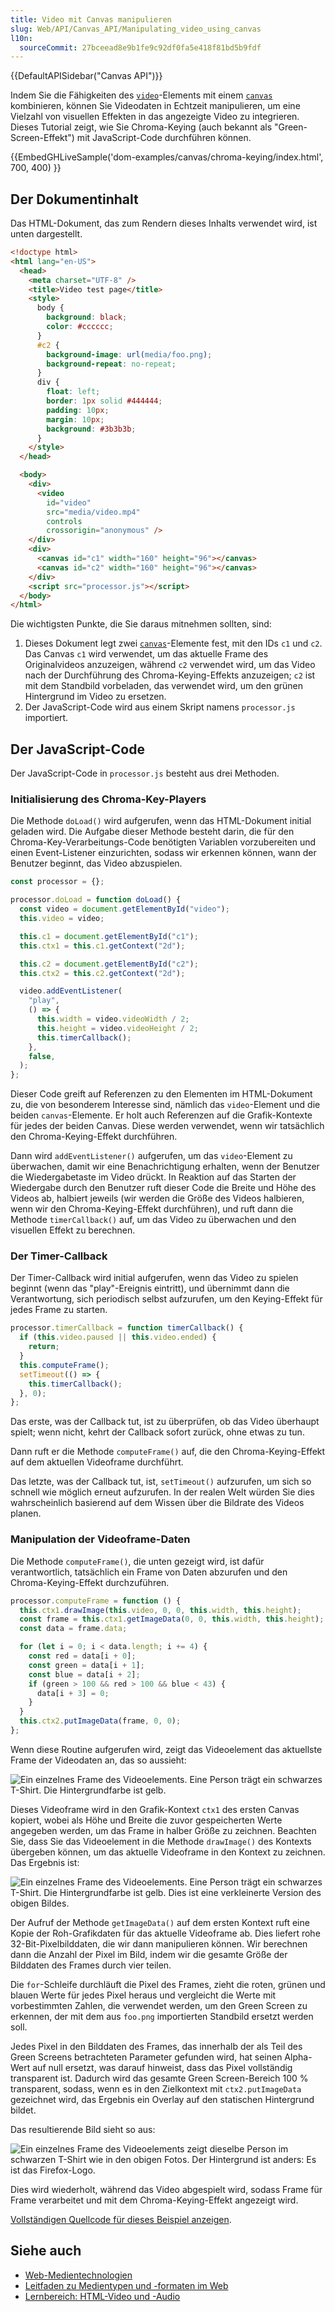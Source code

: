 ```yaml
---
title: Video mit Canvas manipulieren
slug: Web/API/Canvas_API/Manipulating_video_using_canvas
l10n:
  sourceCommit: 27bceead8e9b1fe9c92df0fa5e418f81bd5b9fdf
---
```


{{DefaultAPISidebar("Canvas API")}}

Indem Sie die Fähigkeiten des [`video`](/de/docs/Web/HTML/Element/video)-Elements mit einem [`canvas`](/de/docs/Web/HTML/Element/canvas) kombinieren, können Sie Videodaten in Echtzeit manipulieren, um eine Vielzahl von visuellen Effekten in das angezeigte Video zu integrieren. Dieses Tutorial zeigt, wie Sie Chroma-Keying (auch bekannt als "Green-Screen-Effekt") mit JavaScript-Code durchführen können.

{{EmbedGHLiveSample('dom-examples/canvas/chroma-keying/index.html', 700, 400) }}

## Der Dokumentinhalt

Das HTML-Dokument, das zum Rendern dieses Inhalts verwendet wird, ist unten dargestellt.

```html
<!doctype html>
<html lang="en-US">
  <head>
    <meta charset="UTF-8" />
    <title>Video test page</title>
    <style>
      body {
        background: black;
        color: #cccccc;
      }
      #c2 {
        background-image: url(media/foo.png);
        background-repeat: no-repeat;
      }
      div {
        float: left;
        border: 1px solid #444444;
        padding: 10px;
        margin: 10px;
        background: #3b3b3b;
      }
    </style>
  </head>

  <body>
    <div>
      <video
        id="video"
        src="media/video.mp4"
        controls
        crossorigin="anonymous" />
    </div>
    <div>
      <canvas id="c1" width="160" height="96"></canvas>
      <canvas id="c2" width="160" height="96"></canvas>
    </div>
    <script src="processor.js"></script>
  </body>
</html>
```

Die wichtigsten Punkte, die Sie daraus mitnehmen sollten, sind:

1. Dieses Dokument legt zwei [`canvas`](/de/docs/Web/HTML/Element/canvas)-Elemente fest, mit den IDs `c1` und `c2`. Das Canvas `c1` wird verwendet, um das aktuelle Frame des Originalvideos anzuzeigen, während `c2` verwendet wird, um das Video nach der Durchführung des Chroma-Keying-Effekts anzuzeigen; `c2` ist mit dem Standbild vorbeladen, das verwendet wird, um den grünen Hintergrund im Video zu ersetzen.
2. Der JavaScript-Code wird aus einem Skript namens `processor.js` importiert.

## Der JavaScript-Code

Der JavaScript-Code in `processor.js` besteht aus drei Methoden.

### Initialisierung des Chroma-Key-Players

Die Methode `doLoad()` wird aufgerufen, wenn das HTML-Dokument initial geladen wird. Die Aufgabe dieser Methode besteht darin, die für den Chroma-Key-Verarbeitungs-Code benötigten Variablen vorzubereiten und einen Event-Listener einzurichten, sodass wir erkennen können, wann der Benutzer beginnt, das Video abzuspielen.

```js
const processor = {};

processor.doLoad = function doLoad() {
  const video = document.getElementById("video");
  this.video = video;

  this.c1 = document.getElementById("c1");
  this.ctx1 = this.c1.getContext("2d");

  this.c2 = document.getElementById("c2");
  this.ctx2 = this.c2.getContext("2d");

  video.addEventListener(
    "play",
    () => {
      this.width = video.videoWidth / 2;
      this.height = video.videoHeight / 2;
      this.timerCallback();
    },
    false,
  );
};
```

Dieser Code greift auf Referenzen zu den Elementen im HTML-Dokument zu, die von besonderem Interesse sind, nämlich das `video`-Element und die beiden `canvas`-Elemente. Er holt auch Referenzen auf die Grafik-Kontexte für jedes der beiden Canvas. Diese werden verwendet, wenn wir tatsächlich den Chroma-Keying-Effekt durchführen.

Dann wird `addEventListener()` aufgerufen, um das `video`-Element zu überwachen, damit wir eine Benachrichtigung erhalten, wenn der Benutzer die Wiedergabetaste im Video drückt. In Reaktion auf das Starten der Wiedergabe durch den Benutzer ruft dieser Code die Breite und Höhe des Videos ab, halbiert jeweils (wir werden die Größe des Videos halbieren, wenn wir den Chroma-Keying-Effekt durchführen), und ruft dann die Methode `timerCallback()` auf, um das Video zu überwachen und den visuellen Effekt zu berechnen.

### Der Timer-Callback

Der Timer-Callback wird initial aufgerufen, wenn das Video zu spielen beginnt (wenn das "play"-Ereignis eintritt), und übernimmt dann die Verantwortung, sich periodisch selbst aufzurufen, um den Keying-Effekt für jedes Frame zu starten.

```js
processor.timerCallback = function timerCallback() {
  if (this.video.paused || this.video.ended) {
    return;
  }
  this.computeFrame();
  setTimeout(() => {
    this.timerCallback();
  }, 0);
};
```

Das erste, was der Callback tut, ist zu überprüfen, ob das Video überhaupt spielt; wenn nicht, kehrt der Callback sofort zurück, ohne etwas zu tun.

Dann ruft er die Methode `computeFrame()` auf, die den Chroma-Keying-Effekt auf dem aktuellen Videoframe durchführt.

Das letzte, was der Callback tut, ist, `setTimeout()` aufzurufen, um sich so schnell wie möglich erneut aufzurufen. In der realen Welt würden Sie dies wahrscheinlich basierend auf dem Wissen über die Bildrate des Videos planen.

### Manipulation der Videoframe-Daten

Die Methode `computeFrame()`, die unten gezeigt wird, ist dafür verantwortlich, tatsächlich ein Frame von Daten abzurufen und den Chroma-Keying-Effekt durchzuführen.

```js
processor.computeFrame = function () {
  this.ctx1.drawImage(this.video, 0, 0, this.width, this.height);
  const frame = this.ctx1.getImageData(0, 0, this.width, this.height);
  const data = frame.data;

  for (let i = 0; i < data.length; i += 4) {
    const red = data[i + 0];
    const green = data[i + 1];
    const blue = data[i + 2];
    if (green > 100 && red > 100 && blue < 43) {
      data[i + 3] = 0;
    }
  }
  this.ctx2.putImageData(frame, 0, 0);
};
```

Wenn diese Routine aufgerufen wird, zeigt das Videoelement das aktuellste Frame der Videodaten an, das so aussieht:

![Ein einzelnes Frame des Videoelements. Eine Person trägt ein schwarzes T-Shirt. Die Hintergrundfarbe ist gelb.](video.png)

Dieses Videoframe wird in den Grafik-Kontext `ctx1` des ersten Canvas kopiert, wobei als Höhe und Breite die zuvor gespeicherten Werte angegeben werden, um das Frame in halber Größe zu zeichnen. Beachten Sie, dass Sie das Videoelement in die Methode `drawImage()` des Kontexts übergeben können, um das aktuelle Videoframe in den Kontext zu zeichnen. Das Ergebnis ist:

![Ein einzelnes Frame des Videoelements. Eine Person trägt ein schwarzes T-Shirt. Die Hintergrundfarbe ist gelb. Dies ist eine verkleinerte Version des obigen Bildes.](sourcectx.png)

Der Aufruf der Methode `getImageData()` auf dem ersten Kontext ruft eine Kopie der Roh-Grafikdaten für das aktuelle Videoframe ab. Dies liefert rohe 32-Bit-Pixelbilddaten, die wir dann manipulieren können. Wir berechnen dann die Anzahl der Pixel im Bild, indem wir die gesamte Größe der Bilddaten des Frames durch vier teilen.

Die `for`-Schleife durchläuft die Pixel des Frames, zieht die roten, grünen und blauen Werte für jedes Pixel heraus und vergleicht die Werte mit vorbestimmten Zahlen, die verwendet werden, um den Green Screen zu erkennen, der mit dem aus `foo.png` importierten Standbild ersetzt werden soll.

Jedes Pixel in den Bilddaten des Frames, das innerhalb der als Teil des Green Screens betrachteten Parameter gefunden wird, hat seinen Alpha-Wert auf null ersetzt, was darauf hinweist, dass das Pixel vollständig transparent ist. Dadurch wird das gesamte Green Screen-Bereich 100 % transparent, sodass, wenn es in den Zielkontext mit `ctx2.putImageData` gezeichnet wird, das Ergebnis ein Overlay auf den statischen Hintergrund bildet.

Das resultierende Bild sieht so aus:

![Ein einzelnes Frame des Videoelements zeigt dieselbe Person im schwarzen T-Shirt wie in den obigen Fotos. Der Hintergrund ist anders: Es ist das Firefox-Logo.](output.png)

Dies wird wiederholt, während das Video abgespielt wird, sodass Frame für Frame verarbeitet und mit dem Chroma-Keying-Effekt angezeigt wird.

[Vollständigen Quellcode für dieses Beispiel anzeigen](https://github.com/mdn/dom-examples/tree/main/canvas/chroma-keying).

## Siehe auch

- [Web-Medientechnologien](/de/docs/Web/Media)
- [Leitfaden zu Medientypen und -formaten im Web](/de/docs/Web/Media/Guides/Formats)
- [Lernbereich: HTML-Video und -Audio](/de/docs/Learn_web_development/Core/Structuring_content/HTML_video_and_audio)

